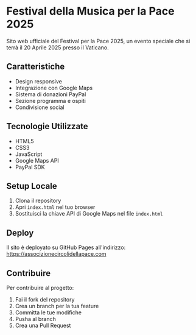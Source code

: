 # Festival della Musica per la Pace 2025

Sito web ufficiale del Festival per la Pace 2025, un evento speciale che si terrà il 20 Aprile 2025 presso il Vaticano.

## Caratteristiche

- Design responsive
- Integrazione con Google Maps
- Sistema di donazioni PayPal
- Sezione programma e ospiti
- Condivisione social

## Tecnologie Utilizzate

- HTML5
- CSS3
- JavaScript
- Google Maps API
- PayPal SDK

## Setup Locale

1. Clona il repository
2. Apri `index.html` nel tuo browser
3. Sostituisci la chiave API di Google Maps nel file `index.html`

## Deploy

Il sito è deployato su GitHub Pages all'indirizzo: https://associzionecircolidellapace.com

## Contribuire

Per contribuire al progetto:
1. Fai il fork del repository
2. Crea un branch per la tua feature
3. Committa le tue modifiche
4. Pusha al branch
5. Crea una Pull Request 
